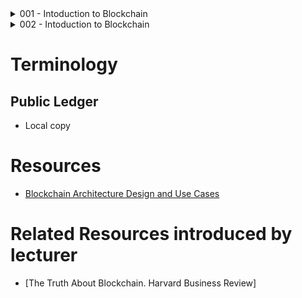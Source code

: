 


<!-- ##### START OF TOPIC: 001 - Intoduction to Blockchain ##### -->
<details>
<summary>001 - Intoduction to Blockchain</summary>

# Centralized
- Single point of failure

# Decentralized
- Multiple points of coordination

# Distributed
- Everyone collectively execute the job

# A Very Simplified Look of the Blockchain
- Every node maintains a local copy of the global data-sheet
- Local copy = Public Ledger

# Ensure a number of different aspects
## Protocols for Commitment
- During transaction time, ensure that the transaction is commited to existing public ledger
- Validity checking is required
## Consensus
- Everyone has the most updated copy
## Security
- Tamper proof
## Privacy and Authenticity
- Because the transactions belong to various clients

# Blockchain Definition
- Open distributed ledger (Accessible to all)
- Distributed or Decentralized (No single party control)
- Efficient transactions (Fash and scalable)
- Verifiable (Everyone can check the validity of information)
- Tamper-proof (Once you have inserted information into blockchain, you will not be able to update that information)



</details>
<!-- ##### END OF TOPIC: 001 - Intoduction to Blockchain ##### -->

<!-- ##### START OF TOPIC: 002 - Intoduction to Blockchain ##### -->
<details>
<summary>002 - Intoduction to Blockchain</summary>

# Hash Functions
- H(x) = x % n
- Cryptographically Secured
- - One way
- - If x1 != x2, then H(x1) != H(x2)

# Avalanche effect
- A small change in the data results in a significant change in the ouput

# time-stamp a digital document
- Harber and Stornetta, 1991 for more information
- For securing digital document
# Merkle Trees
- Can secure multiple documents
- Peer to Peer Networks: Other peers do not lie about a block
- Bitcoin implemenation: No one can lie about a transaction

# Blockchain & Bitcoin
## Biotcoin
- Completely decentralized
- Peer-to-peer
- Permissionless

</details>
<!-- ##### END OF TOPIC: 002 - Intoduction to Blockchain ##### -->

# Terminology
## Public Ledger
- Local copy

# Resources
- [Blockchain Architecture Design and Use Cases](https://www.youtube.com/playlist?list=PLbRMhDVUMngfxxyVLh2t2gKDUfsOdGn56)

# Related Resources introduced by lecturer
- [The Truth About Blockchain. Harvard Business Review]